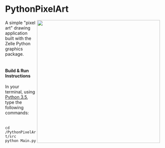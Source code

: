 <h1>PythonPixelArt</h1>
<img src="https://github.com/medenzon/PythonPixelArt/blob/master/demo.gif" width="400px" align="right"></img>
A simple "pixel art" drawing application built with the Zelle Python graphics package.<br>
<br>
<h4>Build & Run Instructions</h4>
  In your terminal, using <a href="https://www.python.org/downloads/release/python-350/">Python 3.5</a>, type the<br>following commands:
<br>
<br>
<br>
<code>cd /PythonPixelArt/src</code><br>
<code>python Main.py</code>
